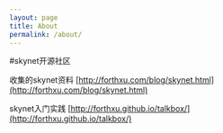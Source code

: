 ```yaml
---
layout: page
title: About
permalink: /about/
---
```


#skynet开源社区

收集的skynet资料 [http://forthxu.com/blog/skynet.html](http://forthxu.com/blog/skynet.html)

skynet入门实践 [http://forthxu.github.io/talkbox/](http://forthxu.github.io/talkbox/)

